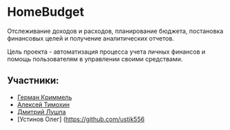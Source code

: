 # HomeBudget

Отслеживание доходов и расходов, планирование бюджета, постановка финансовых целей и получение аналитических отчетов.

Цель проекта - автоматизация процесса учета личных финансов и помощь пользователям в управлении своими средствами.


## Участники:

* [Герман Криммель](https://github.com/Kriger)
* [Алексей Тимохин](https://github.com/T1m-cpp)
* [Дмитрий Лушпа](https://github.com/dlushpa92)
* [Устинов Олег]
(https://github.com/ustik556
